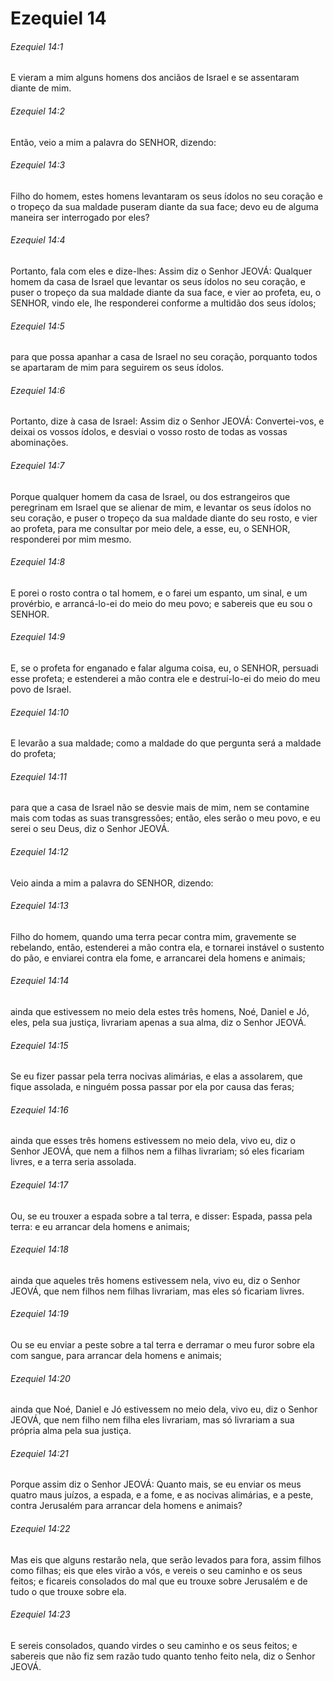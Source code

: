 # Ezequiel 14

###### Ezequiel 14:1

E vieram a mim alguns homens dos anciãos de Israel e se assentaram diante de mim.

###### Ezequiel 14:2

Então, veio a mim a palavra do SENHOR, dizendo:

###### Ezequiel 14:3

Filho do homem, estes homens levantaram os seus ídolos no seu coração e o tropeço da sua maldade puseram diante da sua face; devo eu de alguma maneira ser interrogado por eles?

###### Ezequiel 14:4

Portanto, fala com eles e dize-lhes: Assim diz o Senhor JEOVÁ: Qualquer homem da casa de Israel que levantar os seus ídolos no seu coração, e puser o tropeço da sua maldade diante da sua face, e vier ao profeta, eu, o SENHOR, vindo ele, lhe responderei conforme a multidão dos seus ídolos;

###### Ezequiel 14:5

para que possa apanhar a casa de Israel no seu coração, porquanto todos se apartaram de mim para seguirem os seus ídolos.

###### Ezequiel 14:6

Portanto, dize à casa de Israel: Assim diz o Senhor JEOVÁ: Convertei-vos, e deixai os vossos ídolos, e desviai o vosso rosto de todas as vossas abominações.

###### Ezequiel 14:7

Porque qualquer homem da casa de Israel, ou dos estrangeiros que peregrinam em Israel que se alienar de mim, e levantar os seus ídolos no seu coração, e puser o tropeço da sua maldade diante do seu rosto, e vier ao profeta, para me consultar por meio dele, a esse, eu, o SENHOR, responderei por mim mesmo.

###### Ezequiel 14:8

E porei o rosto contra o tal homem, e o farei um espanto, um sinal, e um provérbio, e arrancá-lo-ei do meio do meu povo; e sabereis que eu sou o SENHOR.

###### Ezequiel 14:9

E, se o profeta for enganado e falar alguma coisa, eu, o SENHOR, persuadi esse profeta; e estenderei a mão contra ele e destruí-lo-ei do meio do meu povo de Israel.

###### Ezequiel 14:10

E levarão a sua maldade; como a maldade do que pergunta será a maldade do profeta;

###### Ezequiel 14:11

para que a casa de Israel não se desvie mais de mim, nem se contamine mais com todas as suas transgressões; então, eles serão o meu povo, e eu serei o seu Deus, diz o Senhor JEOVÁ.

###### Ezequiel 14:12

Veio ainda a mim a palavra do SENHOR, dizendo:

###### Ezequiel 14:13

Filho do homem, quando uma terra pecar contra mim, gravemente se rebelando, então, estenderei a mão contra ela, e tornarei instável o sustento do pão, e enviarei contra ela fome, e arrancarei dela homens e animais;

###### Ezequiel 14:14

ainda que estivessem no meio dela estes três homens, Noé, Daniel e Jó, eles, pela sua justiça, livrariam apenas a sua alma, diz o Senhor JEOVÁ.

###### Ezequiel 14:15

Se eu fizer passar pela terra nocivas alimárias, e elas a assolarem, que fique assolada, e ninguém possa passar por ela por causa das feras;

###### Ezequiel 14:16

ainda que esses três homens estivessem no meio dela, vivo eu, diz o Senhor JEOVÁ, que nem a filhos nem a filhas livrariam; só eles ficariam livres, e a terra seria assolada.

###### Ezequiel 14:17

Ou, se eu trouxer a espada sobre a tal terra, e disser: Espada, passa pela terra: e eu arrancar dela homens e animais;

###### Ezequiel 14:18

ainda que aqueles três homens estivessem nela, vivo eu, diz o Senhor JEOVÁ, que nem filhos nem filhas livrariam, mas eles só ficariam livres.

###### Ezequiel 14:19

Ou se eu enviar a peste sobre a tal terra e derramar o meu furor sobre ela com sangue, para arrancar dela homens e animais;

###### Ezequiel 14:20

ainda que Noé, Daniel e Jó estivessem no meio dela, vivo eu, diz o Senhor JEOVÁ, que nem filho nem filha eles livrariam, mas só livrariam a sua própria alma pela sua justiça.

###### Ezequiel 14:21

Porque assim diz o Senhor JEOVÁ: Quanto mais, se eu enviar os meus quatro maus juízos, a espada, e a fome, e as nocivas alimárias, e a peste, contra Jerusalém para arrancar dela homens e animais?

###### Ezequiel 14:22

Mas eis que alguns restarão nela, que serão levados para fora, assim filhos como filhas; eis que eles virão a vós, e vereis o seu caminho e os seus feitos; e ficareis consolados do mal que eu trouxe sobre Jerusalém e de tudo o que trouxe sobre ela.

###### Ezequiel 14:23

E sereis consolados, quando virdes o seu caminho e os seus feitos; e sabereis que não fiz sem razão tudo quanto tenho feito nela, diz o Senhor JEOVÁ.

